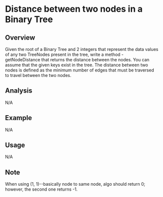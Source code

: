 # Distance between two nodes in a Binary Tree 

Overview
---
Given the root of a Binary Tree  and 2 integers that represent the data values 
of any two TreeNodes present in the tree, write a method - getNodeDistance 
that returns the distance between the nodes. You can assume that the given 
keys exist in the tree. The distance between two nodes is defined as the 
minimum number of edges that must be traversed to travel between the two 
nodes.

Analysis
---
N/A

Example
---
N/A

Usage
---
N/A

Note
---
When using (1, 1)--basically node to same node, algo should return 0; however, 
the second one returns -1.
